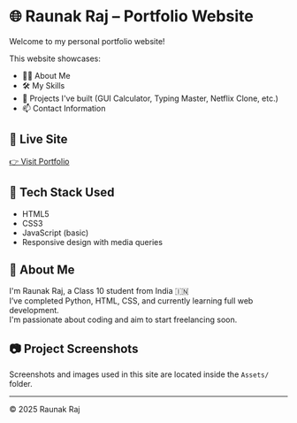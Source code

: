 # 🌐 Raunak Raj – Portfolio Website

Welcome to my personal portfolio website!

This website showcases:
- 🧑‍💻 About Me
- 🛠️ My Skills
- 💼 Projects I've built (GUI Calculator, Typing Master, Netflix Clone, etc.)
- 📫 Contact Information

## 🔗 Live Site

[👉 Visit Portfolio](https://raunakraj.github.io)

## 📁 Tech Stack Used

- HTML5
- CSS3
- JavaScript (basic)
- Responsive design with media queries

## 🧠 About Me

I'm Raunak Raj, a Class 10 student from India 🇮🇳  
I’ve completed Python, HTML, CSS, and currently learning full web development.  
I'm passionate about coding and aim to start freelancing soon.

## 📷 Project Screenshots

Screenshots and images used in this site are located inside the `Assets/` folder.

---

© 2025 Raunak Raj
